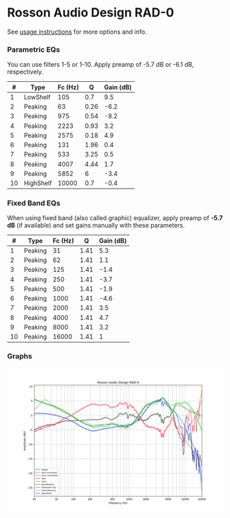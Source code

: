 # Rosson Audio Design RAD-0
See [usage instructions](https://github.com/jaakkopasanen/AutoEq#usage) for more options and info.

### Parametric EQs
You can use filters 1-5 or 1-10. Apply preamp of -5.7 dB or -6.1 dB, respectively.

|   # | Type      |   Fc (Hz) |    Q |   Gain (dB) |
|-----|-----------|-----------|------|-------------|
|   1 | LowShelf  |       105 | 0.7  |         9.5 |
|   2 | Peaking   |        63 | 0.26 |        -6.2 |
|   3 | Peaking   |       975 | 0.54 |        -8.2 |
|   4 | Peaking   |      2223 | 0.93 |         3.2 |
|   5 | Peaking   |      2575 | 0.18 |         4.9 |
|   6 | Peaking   |       131 | 1.96 |         0.4 |
|   7 | Peaking   |       533 | 3.25 |         0.5 |
|   8 | Peaking   |      4007 | 4.44 |         1.7 |
|   9 | Peaking   |      5852 | 6    |        -3.4 |
|  10 | HighShelf |     10000 | 0.7  |        -0.4 |

### Fixed Band EQs
When using fixed band (also called graphic) equalizer, apply preamp of **-5.7 dB** (if available) and set gains manually with these parameters.

|   # | Type    |   Fc (Hz) |    Q |   Gain (dB) |
|-----|---------|-----------|------|-------------|
|   1 | Peaking |        31 | 1.41 |         5.3 |
|   2 | Peaking |        62 | 1.41 |         1.1 |
|   3 | Peaking |       125 | 1.41 |        -1.4 |
|   4 | Peaking |       250 | 1.41 |        -3.7 |
|   5 | Peaking |       500 | 1.41 |        -1.9 |
|   6 | Peaking |      1000 | 1.41 |        -4.6 |
|   7 | Peaking |      2000 | 1.41 |         3.5 |
|   8 | Peaking |      4000 | 1.41 |         4.7 |
|   9 | Peaking |      8000 | 1.41 |         3.2 |
|  10 | Peaking |     16000 | 1.41 |         1   |

### Graphs
![](./Rosson%20Audio%20Design%20RAD-0.png)
